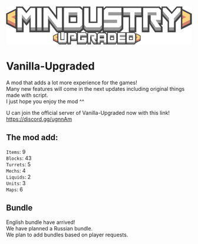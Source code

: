 ![Logo](sprites-override/ui/logo.png)
# Vanilla-Upgraded
A mod that adds a lot more experience for the games!
<br>Many new features will come in the next updates including original things made with script.
<br>I just hope you enjoy the mod ^^

U can join the official server of Vanilla-Upgraded now with this link!
https://discord.gg/ugnnAm

## The mod add: 
`Items`: 9
<br>`Blocks`: 43
<br>`Turrets`: 5
<br>`Mechs`: 4
<br>`Liquids`: 2
<br>`Units`: 3
<br>`Maps`: 6

## Bundle 
English bundle have arrived! 
<br>We have planned a Russian bundle.
<br>We plan to add bundles based on player requests. 

